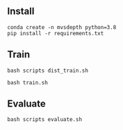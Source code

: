## Install
```
conda create -n mvsdepth python=3.8
pip install -r requirements.txt
```

## Train
```
bash scripts dist_train.sh

bash train.sh
```

## Evaluate
```
bash scripts evaluate.sh
```




